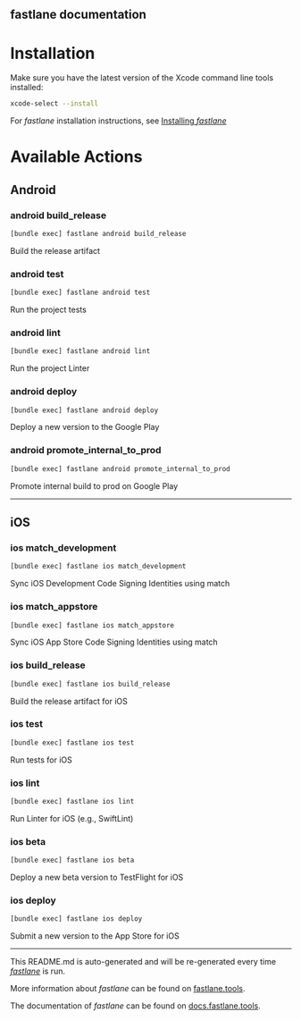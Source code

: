 fastlane documentation
----

# Installation

Make sure you have the latest version of the Xcode command line tools installed:

```sh
xcode-select --install
```

For _fastlane_ installation instructions, see [Installing _fastlane_](https://docs.fastlane.tools/#installing-fastlane)

# Available Actions

## Android

### android build_release

```sh
[bundle exec] fastlane android build_release
```

Build the release artifact

### android test

```sh
[bundle exec] fastlane android test
```

Run the project tests

### android lint

```sh
[bundle exec] fastlane android lint
```

Run the project Linter

### android deploy

```sh
[bundle exec] fastlane android deploy
```

Deploy a new version to the Google Play

### android promote_internal_to_prod

```sh
[bundle exec] fastlane android promote_internal_to_prod
```

Promote internal build to prod on Google Play

----


## iOS

### ios match_development

```sh
[bundle exec] fastlane ios match_development
```

Sync iOS Development Code Signing Identities using match

### ios match_appstore

```sh
[bundle exec] fastlane ios match_appstore
```

Sync iOS App Store Code Signing Identities using match

### ios build_release

```sh
[bundle exec] fastlane ios build_release
```

Build the release artifact for iOS

### ios test

```sh
[bundle exec] fastlane ios test
```

Run tests for iOS

### ios lint

```sh
[bundle exec] fastlane ios lint
```

Run Linter for iOS (e.g., SwiftLint)

### ios beta

```sh
[bundle exec] fastlane ios beta
```

Deploy a new beta version to TestFlight for iOS

### ios deploy

```sh
[bundle exec] fastlane ios deploy
```

Submit a new version to the App Store for iOS

----

This README.md is auto-generated and will be re-generated every time [_fastlane_](https://fastlane.tools) is run.

More information about _fastlane_ can be found on [fastlane.tools](https://fastlane.tools).

The documentation of _fastlane_ can be found on [docs.fastlane.tools](https://docs.fastlane.tools).
